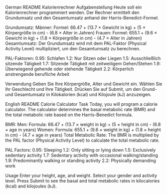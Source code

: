 German README
Kalorienrechner
Aufgabenstellung
Heute soll ein Kalorienrechner programmiert werden. Der Rechner ermittelt den Grundumsatz und den Gesamtumsatz anhand der Harris-Benedict-Formel.

Grundumsatz:
Männer:
Formel: 66.47 + (13.7 × Gewicht in kg) + (5 × Körpergröße in cm) - (6.8 × Alter in Jahren)
Frauen:
Formel: 655.1 + (9.6 × Gewicht in kg) + (1.8 × Körpergröße in cm) - (4.7 × Alter in Jahren)
Gesamtumsatz:
Der Grundumsatz wird mit dem PAL-Faktor (Physical Activity Level) multipliziert, um den Gesamtumsatz zu berechnen.

PAL-Faktoren:
0.95: Schlafen
1.2: Nur Sitzen oder Liegen
1.5: Ausschließlich sitzende Tätigkeit
1.7: Sitzende Tätigkeit mit zeitweiligem Gehen/Stehen
1.9: Überwiegend gehende oder stehende Tätigkeit
2.2: Körperlich anstrengende berufliche Arbeit

Verwendung
Geben Sie Ihre Körpergröße, Alter und Gewicht ein.
Wählen Sie Ihr Geschlecht und Ihre Tätigkeit.
Drücken Sie auf Submit, um den Grund- und Gesamtumsatz in Kilokalorien (kcal) und Kilojoule (kJ) anzuzeigen.

English README
Calorie Calculator
Task
Today, you will program a calorie calculator. The calculator determines the basal metabolic rate (BMR) and the total metabolic rate based on the Harris-Benedict formula.

BMR:
Men:
Formula: 66.47 + (13.7 × weight in kg) + (5 × height in cm) - (6.8 × age in years)
Women:
Formula: 655.1 + (9.6 × weight in kg) + (1.8 × height in cm) - (4.7 × age in years)
Total Metabolic Rate:
The BMR is multiplied by the PAL factor (Physical Activity Level) to calculate the total metabolic rate.

PAL Factors:
0.95: Sleeping
1.2: Only sitting or lying down
1.5: Exclusively sedentary activity
1.7: Sedentary activity with occasional walking/standing
1.9: Predominantly walking or standing activity
2.2: Physically demanding work

Usage
Enter your height, age, and weight.
Select your gender and activity level.
Press Submit to see the basal and total metabolic rates in kilocalories (kcal) and kilojoules (kJ).
